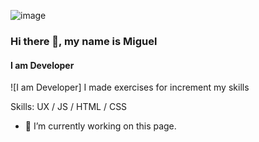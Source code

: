 ![image](https://user-images.githubusercontent.com/33134685/201229204-57f7f944-0fe3-4359-829c-6b40607bb0b5.png)

### Hi there 👋, my name is Miguel
#### I am Developer
![I am Developer]
I made exercises for increment my skills

Skills: UX / JS / HTML / CSS

- 🔭 I’m currently working on this page. 




